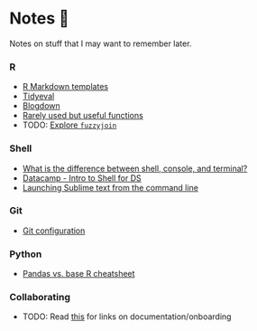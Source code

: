 # Notes :notebook:
Notes on stuff that I may want to remember later.

### R
- [R Markdown templates](R/rmarkdown-templates.md)
- [Tidyeval](R/tidyeval.md)
- [Blogdown](R/blogdown.md)
- [Rarely used but useful functions](R/random-funs.md)
- TODO: [Explore `fuzzyjoin`](https://github.com/dgrtwo/fuzzyjoin)

### Shell
- [What is the difference between shell, console, and terminal?](https://superuser.com/questions/144666/what-is-the-difference-between-shell-console-and-terminal)
- [Datacamp - Intro to Shell for DS](Shell/datacamp.md)
- [Launching Sublime text from the command line](Shell/sublime-setup.md)

### Git
- [Git configuration](Git/config.md)

### Python
- [Pandas vs. base R cheatsheet](https://pandas.pydata.org/pandas-docs/stable/comparison_with_r.html)

### Collaborating
- TODO: Read [this](https://sandhya-k.gitbooks.io/on-boarding-off-boarding-in-newsrooms/content/links.html) for links on documentation/onboarding
